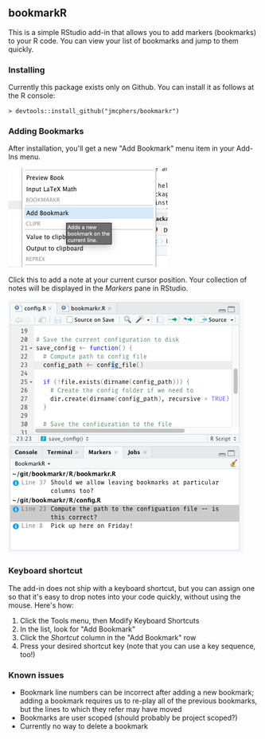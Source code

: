 
## bookmarkR 

This is a simple RStudio add-in that allows you to add markers (bookmarks) to your R code. You can view your list of bookmarks and jump to them quickly.

### Installing

Currently this package exists only on Github. You can install it as follows at the R console:

    > devtools::install_github("jmcphers/bookmarkr")

### Adding Bookmarks

After installation, you'll get a new "Add Bookmark" menu item in your Add-Ins menu.

![menu](docs/menu.png)

Click this to add a note at your current cursor position. Your collection of notes will be displayed in the *Markers* pane in RStudio.

![menu](docs/bookmarks.png)

### Keyboard shortcut

The add-in does not ship with a keyboard shortcut, but you can assign one so that it's easy to drop notes into your code quickly, without using the mouse. Here's how:

1. Click the Tools menu, then Modify Keyboard Shortcuts
2. In the list, look for "Add Bookmark"
3. Click the *Shortcut* column in the "Add Bookmark" row
4. Press your desired shortcut key (note that you can use a key sequence, too!)

### Known issues

- Bookmark line numbers can be incorrect after adding a new bookmark; adding a bookmark requires us to re-play all of the previous bookmarks, but the lines to which they refer may have moved
- Bookmarks are user scoped (should probably be project scoped?)
- Currently no way to delete a bookmark

